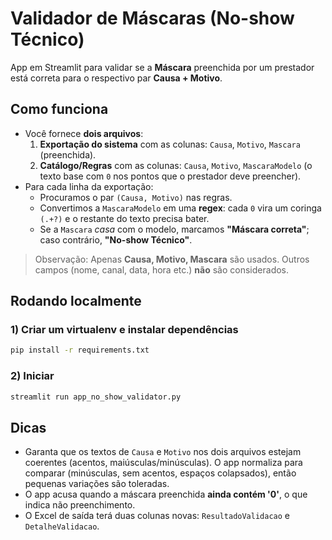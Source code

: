 
# Validador de Máscaras (No-show Técnico)

App em Streamlit para validar se a **Máscara** preenchida por um prestador está correta para o respectivo par **Causa + Motivo**.

## Como funciona
- Você fornece **dois arquivos**:
  1. **Exportação do sistema** com as colunas: `Causa`, `Motivo`, `Mascara` (preenchida).
  2. **Catálogo/Regras** com as colunas: `Causa`, `Motivo`, `MascaraModelo` (o texto base com `0` nos pontos que o prestador deve preencher).
- Para cada linha da exportação:
  - Procuramos o par `(Causa, Motivo)` nas regras.
  - Convertimos a `MascaraModelo` em uma **regex**: cada `0` vira um coringa `(.+?)` e o restante do texto precisa bater.
  - Se a `Mascara` *casa* com o modelo, marcamos **"Máscara correta"**; caso contrário, **"No-show Técnico"**.

> Observação: Apenas **Causa, Motivo, Mascara** são usados. Outros campos (nome, canal, data, hora etc.) **não** são considerados.

## Rodando localmente

### 1) Criar um virtualenv e instalar dependências
```bash
pip install -r requirements.txt
```

### 2) Iniciar
```bash
streamlit run app_no_show_validator.py
```

## Dicas
- Garanta que os textos de `Causa` e `Motivo` nos dois arquivos estejam coerentes (acentos, maiúsculas/minúsculas). O app normaliza para comparar (minúsculas, sem acentos, espaços colapsados), então pequenas variações são toleradas.
- O app acusa quando a máscara preenchida **ainda contém '0'**, o que indica não preenchimento.
- O Excel de saída terá duas colunas novas: `ResultadoValidacao` e `DetalheValidacao`.
